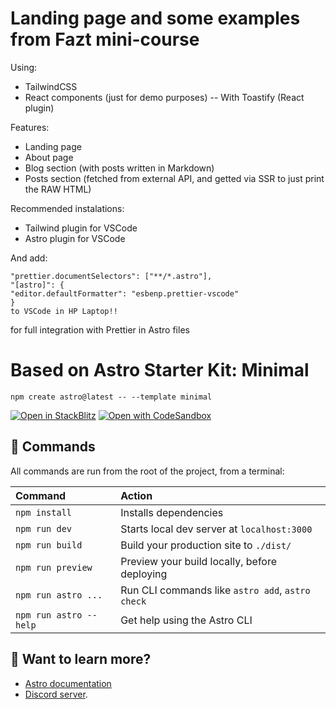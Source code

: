 # Landing page and some examples from Fazt mini-course

Using:

- TailwindCSS
- React components (just for demo purposes)
  -- With Toastify (React plugin)

Features:

- Landing page
- About page
- Blog section (with posts written in Markdown)
- Posts section (fetched from external API, and getted via SSR to just print the RAW HTML)

Recommended instalations:

- Tailwind plugin for VSCode
- Astro plugin for VSCode

And add:

```
"prettier.documentSelectors": ["**/*.astro"],
"[astro]": {
"editor.defaultFormatter": "esbenp.prettier-vscode"
}
to VSCode in HP Laptop!!
```

for full integration with Prettier in Astro files

# Based on Astro Starter Kit: Minimal

```
npm create astro@latest -- --template minimal
```

[![Open in StackBlitz](https://developer.stackblitz.com/img/open_in_stackblitz.svg)](https://stackblitz.com/github/withastro/astro/tree/latest/examples/minimal)
[![Open with CodeSandbox](https://assets.codesandbox.io/github/button-edit-lime.svg)](https://codesandbox.io/s/github/withastro/astro/tree/latest/examples/minimal)

## 🧞 Commands

All commands are run from the root of the project, from a terminal:

| Command                | Action                                           |
| :--------------------- | :----------------------------------------------- |
| `npm install`          | Installs dependencies                            |
| `npm run dev`          | Starts local dev server at `localhost:3000`      |
| `npm run build`        | Build your production site to `./dist/`          |
| `npm run preview`      | Preview your build locally, before deploying     |
| `npm run astro ...`    | Run CLI commands like `astro add`, `astro check` |
| `npm run astro --help` | Get help using the Astro CLI                     |

## 👀 Want to learn more?

- [Astro documentation](https://docs.astro.build)
- [Discord server](https://astro.build/chat).
